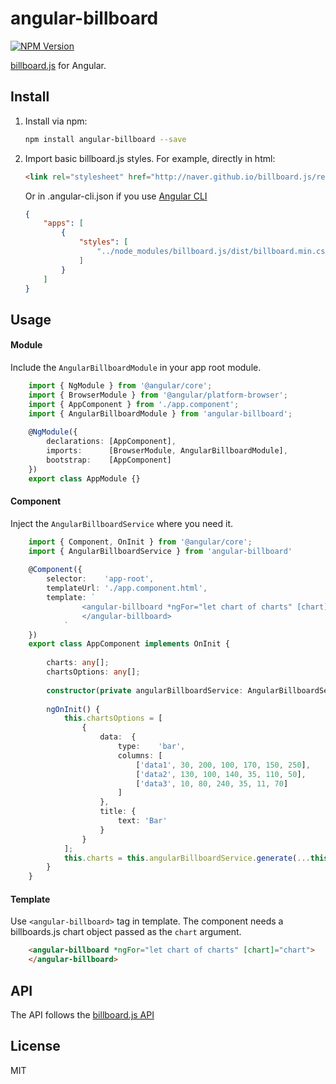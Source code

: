 # angular-billboard #

[![NPM Version](http://img.shields.io/npm/v/angular-billboard.svg?style=flat)](https://www.npmjs.com/package/angular-billboard)

[billboard.js](https://naver.github.io/billboard.js/) for Angular.

## Install ##
1. Install via npm:

    ```bash
    npm install angular-billboard --save
    ```
    
2. Import basic billboard.js styles. For example, directly in html:

    ```html
    <link rel="stylesheet" href="http://naver.github.io/billboard.js/release/latest/dist/billboard.min.css">
    ```
    
    Or in .angular-cli.json if you use [Angular CLI](https://cli.angular.io/)
    ```json
    {
        "apps": [
            {
                "styles": [
                    "../node_modules/billboard.js/dist/billboard.min.css"
                ]
            }
        ]
    }
    ```
    
## Usage ##

#### Module ####

Include the `AngularBillboardModule` in your app root module.

```typescript
    import { NgModule } from '@angular/core';
    import { BrowserModule } from '@angular/platform-browser';
    import { AppComponent } from './app.component';
    import { AngularBillboardModule } from 'angular-billboard';
    
    @NgModule({
        declarations: [AppComponent],
        imports:      [BrowserModule, AngularBillboardModule],
        bootstrap:    [AppComponent]
    })
    export class AppModule {}
``` 

#### Component ####

Inject the `AngularBillboardService` where you need it.

```typescript
    import { Component, OnInit } from '@angular/core';
    import { AngularBillboardService } from 'angular-billboard'
    
    @Component({
        selector:    'app-root',
        templateUrl: './app.component.html',
        template: `
                <angular-billboard *ngFor="let chart of charts" [chart]="chart">
                </angular-billboard>
            `
    })
    export class AppComponent implements OnInit {
        
        charts: any[];
        chartsOptions: any[];
        
        constructor(private angularBillboardService: AngularBillboardService) {}
        
        ngOnInit() {
            this.chartsOptions = [
                {
                    data:  {
                        type:    'bar',
                        columns: [
                            ['data1', 30, 200, 100, 170, 150, 250],
                            ['data2', 130, 100, 140, 35, 110, 50],
                            ['data3', 10, 80, 240, 35, 11, 70]
                        ]
                    },
                    title: {
                        text: 'Bar'
                    }
                }
            ];
            this.charts = this.angularBillboardService.generate(...this.chartsOptions);
        }
    }
```

#### Template ####

Use `<angular-billboard>` tag in template. The component needs a billboards.js chart object passed as the `chart` argument.

```html
    <angular-billboard *ngFor="let chart of charts" [chart]="chart">
    </angular-billboard>
```

## API ##

The API follows the [billboard.js API](https://naver.github.io/billboard.js/release/latest/doc/)

## License ##

MIT
